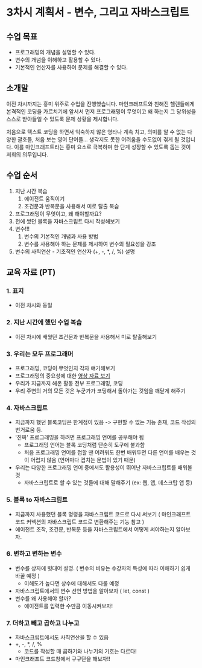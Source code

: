 # 3차시 계획서 - 변수, 그리고 자바스크립트

## 수업 목표

* 프로그래밍의 개념을 설명할 수 있다.
* 변수의 개념을 이해하고 활용할 수 있다.
* 기본적인 연산자를 사용하여 문제를 해결할 수 있다.

## 소개말

이전 차시까지는 흥미 위주로 수업을 진행했습니다. 마인크래프트와 친해진 헬렌들에게 본격적인 코딩을 가르치기에 앞서서 먼저 프로그래밍이 무엇이고
왜 하는지 그 당위성을 스스로 받아들일 수 있도록 문제 상황을 제시합니다.

처음으로 텍스트 코딩을 하면서 익숙하지 않은 영타나 계속 치고, 의미를 알 수 없는 다양한 괄호들, 처음 보는 영어 단어들...
생각지도 못한 어려움을 수도없이 겪게 될 것입니다. 이를 마인크래프트라는 흥미 요소로 극복하며 한 단계 성장할 수 있도록 돕는 것이 저희의 의무입니다.

## 수업 순서

1. 지난 시간 복습
    1. 에이전트 움직이기
    2. 조건문과 반복문을 사용해서 미로 탈출 복습
2. 프로그래밍이 무엇이고, 왜 해야할까요?
3. 전에 썼던 블록을 자바스크립트 다시 작성해보기
4. 변수!!!
    1. 변수의 기본적인 개념과 사용 방법
    2. 변수를 사용해야 하는 문제를 제시하여 변수의 필요성을 강조
5. 변수의 사칙연산 - 기초적인 연산자 (+, -, *, /, %) 설명

## 교육 자료 (PT)

### 1. 표지

* 이전 차시와 동일

### 2. 지난 시간에 했던 수업 복습

* 이전 차시에 배웠던 조건문과 반복문을 사용해서 미로 탈출해보기

### 3. 우리는 모두 프로그래머

* 프로그래밍, 코딩이 무엇인지 각자 얘기해보기
* 프로그래밍의 중요성에 대한 [영상 자료 보기](https://youtu.be/SESuctdE9vM)
* 우리가 지금까지 해온 활동 전부 프로그래밍, 코딩
* 우리 주변의 거의 모든 것은 누군가가 코딩해서 돌아가는 것임을 깨닫게 해주기

### 4. 자바스크립트

* 지금까지 했던 블록코딩은 한계점이 있음 -> 구현할 수 없는 기능 존재, 코드 작성의 번거로움 등.
* '진짜' 프로그래밍을 하려면 프로그래밍 언어를 공부해야 됨
    * 프로그래밍 언어는 블록 코딩처럼 단순히 도구에 불과함
    * 처음 프로그래밍 언어를 접할 땐 어려워도 한번 배워두면 다른 언어를 배우는 것이 어렵지 않음 (언어마다 겹치는 문법이 있기 때문)
* 우리는 다양한 프로그래밍 언어 중에서도 활용성이 뛰어난 자바스크립트를 배워볼 것
    * 자바스크립트로 할 수 있는 것들에 대해 말해주기 (ex: 웹, 앱, 데스크탑 앱 등)

### 5. 블록 to 자바스크립트

* 지금까지 사용했던 블록 명령을 자바스크립트 코드로 다시 써보기 ( 마인크래프트 코드 커넥션의 자바스크립트 코드로 변환해주는 기능 참고 )
* 에이전트 조작, 조건문, 반복문 등을 자바스크립트에서 어떻게 써야하는지 알아보자.

### 6. 변하고 변하는 변수

* 변수를 상자에 빗대어 설명. ( 변수의 비유는 수강자의 특성에 따라 이해하기 쉽게 바꿀 예정 )
    * 이해도가 높다면 상수에 대해서도 다룰 예정
* 자바스크립트에서의 변수 선언 방법을 알아보자 ( let, const )
* 변수를 왜 사용해야 할까?
    * 에이전트를 입력한 수만큼 이동시켜보자!

### 7. 더하고 빼고 곱하고 나누고

* 자바스크립트에서도 사칙연산을 할 수 있음
* +, -, *, /, %
    * 코드를 작성할 때 곱하기와 나누기의 기호는 다르다!
* 마인크래프트 코드창에서 구구단을 해보자!!
